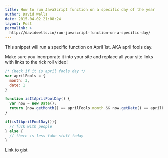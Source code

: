 ```yaml
---
title: How to run JavaScript function on a specific day of the year
author: David Wells
date: 2015-04-02 21:08:24
layout: Post
permalink: >
  http://davidwells.io/run-javascript-function-on-a-specific-day/
---
```


This snippet will run a specific function on April 1st. AKA april fools day.

Make sure you incorporate it into your site and replace all your site links with links to the rick roll video!

```js
/* Check if it is april fools day */
var aprilFools = {
  month: 3,
  date: 1
}

function isItAprilFoolDay() {
  var now = new Date();
  return (now.getMonth() == aprilFools.month && now.getDate() == aprilFools.date);
}

if(isItAprilFoolDay()){
  // fuck with people
} else {
  // there is less fake stuff today
}
```

[Link to gist](https://gist.github.com/DavidWells/10708a5be3e5b5e29f13)
